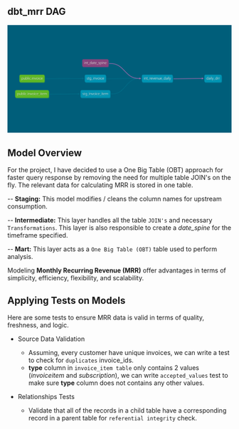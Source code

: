 ## dbt_mrr DAG
![dbt_fa](/assets/dbt-dag.png)

## Model Overview
For the project, I have decided to use a One Big Table (OBT) approach for faster query response by removing the need for multiple table JOIN's on the fly. The relevant data for calculating MRR is stored in one table.

-- **Staging:** This model modifies / cleans the column names for upstream consumption.

-- **Intermediate:** This layer handles all the table `JOIN's` and necessary `Transformations`. This layer is also responsible to create a *date_spine* for the timeframe specified.

-- **Mart:** This layer acts as a `One Big Table (OBT)` table used to perform analysis. 

Modeling **Monthly Recurring Revenue (MRR)** offer advantages in terms of simplicity, efficiency, flexibility, and scalability.

## Applying Tests on Models
Here are some tests to ensure MRR data is valid in terms of quality, freshness, and logic.

- Source Data Validation
  - Assuming, every customer have unique invoices, we can write a test to check for `duplicates` invoice_ids.
  - **type** column in `invoice_item table` only contains 2 values (*invoiceitem* and *subscription*), we can write `accepted_values` test to make sure **type** column does not contains any other values.

- Relationships Tests
  - Validate that all of the records in a child table have a corresponding record in a parent table for `referential integrity` check.
